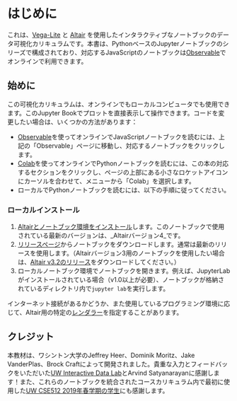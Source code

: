 # はじめに

これは、[Vega-Lite](https://vega.github.io/vega-lite/) と [Altair](https://altair-viz.github.io/) を使用したインタラクティブなノートブックのデータ可視化カリキュラムです。本書は、PythonベースのJupyterノートブックのシリーズで構成されており、対応するJavaScriptのノートブックは[Observable](https://observablehq.com/@uwdata/data-visualization-curriculum)でオンラインで利用できます。

## 始めに

この可視化カリキュラムは、オンラインでもローカルコンピュータでも使用できます。このJupyter Bookでプロットを直接表示して操作できます。コードを変更したい場合は、いくつかの方法があります：

- [Observable](https://observablehq.com/)を使ってオンラインでJavaScriptノートブックを読むには、上記の「Observable」ページに移動し、対応するノートブックをクリックします。
- [Colab](https://colab.research.google.com/)を使ってオンラインでPythonノートブックを読むには、この本の対応するセクションをクリックし、ページの上部にある小さなロケットアイコンにカーソルを合わせて、メニューから「Colab」を選択します。
- ローカルでPythonノートブックを読むには、以下の手順に従ってください。

### ローカルインストール

1. [Altairとノートブック環境をインストール](https://altair-viz.github.io/getting_started/installation.html)します。このノートブックで使用されている最新のバージョンは、_Altairバージョン4_です。
2. [リリースページ](https://github.com/uwdata/visualization-curriculum/releases)からノートブックをダウンロードします。通常は最新のリリースを使用します。（Altairバージョン3用のノートブックを使用したい場合は、[Altair v3.2のリリース](https://github.com/uwdata/visualization-curriculum/releases/tag/altair-v3)をダウンロードしてください。）
3. ローカルノートブック環境でノートブックを開きます。例えば、JupyterLabがインストールされている場合（v1.0以上が必要）、ノートブックが格納されているディレクトリ内で`jupyter lab`を実行します。

インターネット接続があるかどうか、また使用しているプログラミング環境に応じて、Altair用の特定の[レンダラー](https://altair-viz.github.io/user_guide/display_frontends.html)を指定することがあります。

## クレジット

本教材は、ワシントン大学のJeffrey Heer、Dominik Moritz、Jake VanderPlas、Brock Craftによって開発されました。貴重な入力とフィードバックをいただいた[UW Interactive Data Lab](https://idl.cs.washington.edu/)とArvind Satyanarayanに感謝します！また、これらのノートブックを統合されたコースカリキュラム内で最初に使用した[UW CSE512 2019年春学期の学生](https://courses.cs.washington.edu/courses/cse512/19sp/)にも感謝します。
